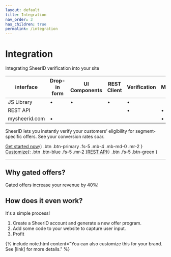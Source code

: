 ```yaml
---
layout: default
title: Integration
nav_order: 3
has_children: true
permalink: /integration
---
```


# Integration

Integrating SheerID verification into your site

| interface     | Drop-in form | UI Components | REST Client | Verification | Manage | Reporting |
|---------------|--------------|---------------|-------------|--------------|--------|-----------|
| JS Library    | •            | •             | •           | •            |        |           |
| REST API      |              |               |             | •            | •      | •         |
| mysheerid.com | •            |               |             |              | •      | •         |

SheerID lets you instantly verify your customers’ eligibility for segment-specific offers. See your conversion rates soar.

[Get started now](/getting-started){: .btn .btn-primary .fs-5 .mb-4 .mb-md-0 .mr-2 } [Customize](/integration/js-sdk){: .btn .btn-blue .fs-5 .mr-2 }[REST API](/integration/api){: .btn .fs-5 .btn-green }

---

## Why gated offers?

Gated offers increase your revenue by 40%!

## How does it even work?

It's a simple process! 

1. Create a SheerID account and generate a new offer program.
2. Add some code to your website to capture user input.
3. Profit

{% include note.html content="You can also customize this for your brand. See [link] for more details." %}


